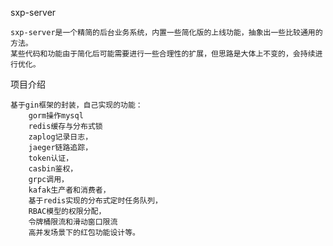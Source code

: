 sxp-server

    sxp-server是一个精简的后台业务系统，内置一些简化版的上线功能，抽象出一些比较通用的方法。
    某些代码和功能由于简化后可能需要进行一些合理性的扩展，但思路是大体上不变的，会持续进行优化。

项目介绍

    基于gin框架的封装，自己实现的功能：
        gorm操作mysql
        redis缓存与分布式锁
        zaplog记录日志，
        jaeger链路追踪，
        token认证，
        casbin鉴权，
        grpc调用，
        kafak生产者和消费者，
        基于redis实现的分布式定时任务队列，
        RBAC模型的权限分配，
        令牌桶限流和滑动窗口限流
        高并发场景下的红包功能设计等。

